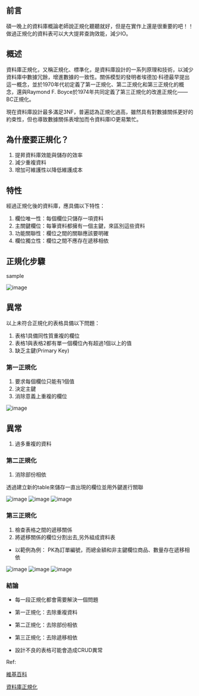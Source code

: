 ## 前言
碩一晚上的資料庫概論老師說正規化聽聽就好，但是在實作上還是很重要的吧！！
做過正規化的資料表可以大大提昇查詢效能，減少IO。

## 概述
資料庫正規化，又稱正規化、標準化，是資料庫設計的一系列原理和技術，以減少資料庫中數據冗餘，增進數據的一致性。關係模型的發明者埃德加·科德最早提出這一概念，並於1970年代初定義了第一正規化、第二正規化和第三正規化的概念，還與Raymond F. Boyce於1974年共同定義了第三正規化的改進正規化——BC正規化。

現在資料庫設計最多滿足3NF，普遍認為正規化過高，雖然具有對數據關係更好的約束性，但也導致數據關係表增加而令資料庫IO更易繁忙。

## 為什麼要正規化？
1. 提昇資料庫效能與儲存的效率
2. 減少重複資料
3. 增加可維護性以降低維護成本

## 特性
經過正規化後的資料庫，應具備以下特性：

1. 欄位唯一性：每個欄位只儲存一項資料
2. 主關鍵欄位：每筆資料都擁有一個主鍵，來區別這些資料
3. 功能關聯性：欄位之間的關聯應該要明確
4. 欄位獨立性：欄位之間不應存在遞移相依

## 正規化步驟
sample

![image](https://github.com/dalaba7046/dailylearn/assets/49179942/91923523-79a7-4d54-a0cb-3df5bf0eade8)

## 異常
以上未符合正規化的表格具備以下問題：
1. 表格1具備同性質重複的欄位
2. 表格1與表格2都有單一個欄位內有超過1個以上的值
3. 缺乏主鍵(Primary Key)


### 第一正規化
1. 要求每個欄位只能有1個值
2. 決定主鍵
3. 消除意義上重複的欄位

![image](https://github.com/dalaba7046/dailylearn/assets/49179942/1b44226e-4762-4405-b8bd-c3e8831f0d17)


## 異常
1. 過多重複的資料

### 第二正規化
1. 消除部份相依

透過建立新的table來儲存一直出現的欄位並用外鍵進行關聯

![image](https://github.com/dalaba7046/dailylearn/assets/49179942/c3b35e7f-0bc4-4d2b-bcd4-a5150a10263c)
![image](https://github.com/dalaba7046/dailylearn/assets/49179942/e20d09b7-2446-4d7f-a9c8-c0e3dcda03d8)
![image](https://github.com/dalaba7046/dailylearn/assets/49179942/288519a5-071b-40a5-9c11-c90a4ac96226)


### 第三正規化
1. 檢查表格之間的遞移關係
2. 將遞移關係的欄位分割出去,另外組成資料表

* 以範例為例：
  PK為訂單編號，而總金額和非主鍵欄位商品、數量存在遞移相依

![image](https://github.com/dalaba7046/dailylearn/assets/49179942/462b39b4-ce24-4d29-9863-d247fbc53b53)
![image](https://github.com/dalaba7046/dailylearn/assets/49179942/23e1b59b-fa2d-46e4-839b-8eb97ef73ea2)
![image](https://github.com/dalaba7046/dailylearn/assets/49179942/b288208c-9c69-4575-a682-02dbe22a7d0b)



### 結論
* 每一段正規化都會需要解決一個問題
* 第一正規化：去除重複資料
* 第二正規化：去除部份相依
* 第三正規化：去除遞移相依

* 設計不良的表格可能會造成CRUD異常


Ref:

[維基百科](https://zh.wikipedia.org/zh-tw/%E6%95%B0%E6%8D%AE%E5%BA%93%E8%A7%84%E8%8C%83%E5%8C%96)

[資料庫正規化](https://ithelp.ithome.com.tw/articles/10229472)
